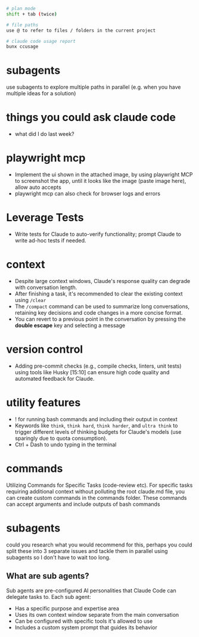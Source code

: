 ```sh
# plan mode
shift + tab (twice) 

# file paths
use @ to refer to files / folders in the current project

# claude code usage report
bunx ccusage
```

# subagents
use subagents to explore multiple paths in parallel (e.g. when you have multiple ideas for a solution)


# things you could ask claude code
- what did I do last week?

# playwright mcp
- Implement the ui shown in the attached image, by using playwright MCP to screenshot the app, until it looks like the image (paste image here), allow auto accepts
- playwright mcp can also check for browser logs and errors

# Leverage Tests 
- Write tests for Claude to auto-verify functionality; prompt Claude to write ad-hoc tests if needed.

# context
- Despite large context windows, Claude's response quality can degrade with conversation length.
- After finishing a task, it's recommended to clear the existing context using `/clear`
- The `/compact` command can be used to summarize long conversations, retaining key decisions and code changes in a more concise format. 
- You can revert to a previous point in the conversation by pressing the **double escape** key and selecting a message

# version control
- Adding pre-commit checks (e.g., compile checks, linters, unit tests) using tools like Husky [15:10] can ensure high code quality and automated feedback for Claude.

# utility features
- ! for running bash commands and including their output in context 
- Keywords like `think`, `think hard`, `think harder`, and `ultra think` to trigger different levels of thinking budgets for Claude's models (use sparingly due to quota consumption).
- Ctrl + Dash to undo typing in the terminal 

# commands
Utilizing Commands for Specific Tasks (code-review etc). For specific tasks requiring additional context without polluting the root claude.md file, you can create custom commands in the commands folder. These commands can accept arguments and include outputs of bash commands

# subagents
could you research what you would recommend for this, perhaps you could split these into 3 separate issues and tackle them in parallel using subagents so I don't have to wait too long. 

## What are sub agents?

Sub agents are pre-configured AI personalities that Claude Code can delegate tasks to. Each sub agent:

* Has a specific purpose and expertise area
* Uses its own context window separate from the main conversation
* Can be configured with specific tools it's allowed to use
* Includes a custom system prompt that guides its behavior

